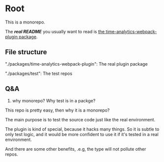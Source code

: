 # Root
This is a monorepo.

The ***real README*** you usually want to read is [the time-analytics-webpack-plugin package](./packages/time-analytics-webpack-plugin/).

## File structure

"./packages/time-analytics-webpack-plugin": The real plugin package

"./packages/test": The test repos

## Q&A

1. why monorepo? Why test is in a packge?

This repo is pretty easy, then why it is a monorepo?

The main purpose is to test the source code just like the real environment.

The plugin is kind of special, because it hacks many things. So it is subtle to only test logic, and it would be more confident to use it if it's tested in a real environment.

And there are some other benefits, .e.g, the type will not pollute other repos.
